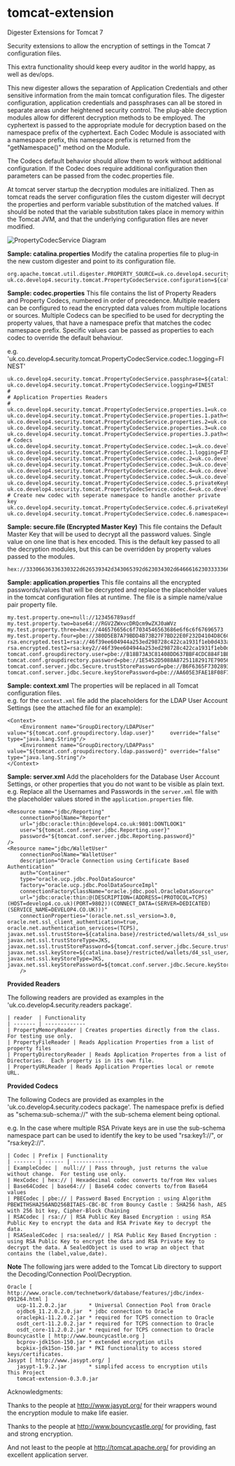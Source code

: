 tomcat-extension
================

Digester Extensions for Tomcat 7

Security extensions to allow the encryption of settings in the Tomcat 7 configuration files.  

This extra functionality should keep every auditor in the world happy, as well as dev/ops. 

This new digester allows the separation of Application Credentials and other sensitive information
from the main tomcat configuration files.   The digester configuration, application credentials and passphrases
can all be stored in separate areas under heightened security control.   The plug-able decryption modules allow
for different decryption methods to be employed.  The cyphertext is passed to the appropriate module for decryption
based on the namespace prefix of the cyphertext.   Each Codec Module is associated with a namespace prefix, this
namespace prefix is returned from the "getNamespace()" method on the Module.
 
The Codecs default behavior should allow them to work without additional configuration. If the Codec does require additional configuration
then parameters can be passed from the codec.properties file.

At tomcat server startup the decryption modules are initialized. Then as tomcat reads the server configuration files the custom digester will decrypt the properties and perform variable substitution of the matched values.  If should be noted that the variable substitution takes place in memory within the Tomcat JVM, and that the underlying configuration files are never modified.

![PropertyCodecService Diagram](https://raw.githubusercontent.com/develop4/tomcat-extension/development/src/site/resources/images/PropertyDigester.png)

**Sample: catalina.properties**
Modify the catalina properties file to plug-in the new custom digester and point to its configuration file.
```
org.apache.tomcat.util.digester.PROPERTY_SOURCE=uk.co.develop4.security.tomcat.PropertyCodecService
uk.co.develop4.security.tomcat.PropertyCodecService.configuration=${catalina.base}/restricted/settings/codec.properties
```

**Sample: codec.properties**
This file contains the list of Property Readers and Property Codecs, numbered in order of precedence.  Multiple readers can be configured to read the encrypted data values from multiple locations or sources.  Multiple Codecs can be specified to be used for decrypting the property values, that have a namespace prefix that matches
the codec namespace prefix.   Specific values can be passed as properties to each codec to override the default behaviour.

e.g. 'uk.co.develop4.security.tomcat.PropertyCodecService.codec.1.logging=FINEST'
```
uk.co.develop4.security.tomcat.PropertyCodecService.passphrase=${catalina.base}/restricted/keystore/secure.file
uk.co.develop4.security.tomcat.PropertyCodecService.logging=FINEST
#
# Application Properties Readers
#
uk.co.develop4.security.tomcat.PropertyCodecService.properties.1=uk.co.develop4.security.readers.PropertyFileReader
uk.co.develop4.security.tomcat.PropertyCodecService.properties.1.path=${catalina.base}/restricted/properties/application.properties;${catalina.base}/restricted/properties/application_rsa.properties
uk.co.develop4.security.tomcat.PropertyCodecService.properties.2=uk.co.develop4.security.readers.PropertyMemoryReader
uk.co.develop4.security.tomcat.PropertyCodecService.properties.3=uk.co.develop4.security.readers.PropertyDirectoryReader
uk.co.develop4.security.tomcat.PropertyCodecService.properties.3.path=${catalina.base}/restricted/properties/propertySetOne;${catalina.base}/restricted/properties/propertySetTwo
# Codecs
uk.co.develop4.security.tomcat.PropertyCodecService.codec.1=uk.co.develop4.security.codecs.ExampleCodec
uk.co.develop4.security.tomcat.PropertyCodecService.codec.1.logging=FINEST
uk.co.develop4.security.tomcat.PropertyCodecService.codec.2=uk.co.develop4.security.codecs.Base64Codec
uk.co.develop4.security.tomcat.PropertyCodecService.codec.3=uk.co.develop4.security.codecs.HexCodec
uk.co.develop4.security.tomcat.PropertyCodecService.codec.4=uk.co.develop4.security.codecs.PBECodec
uk.co.develop4.security.tomcat.PropertyCodecService.codec.5=uk.co.develop4.security.codecs.RSACodec
uk.co.develop4.security.tomcat.PropertyCodecService.codec.5.privateKeyFile=${catalina.base}/restricted/keystore/privateKeyOne.pem
uk.co.develop4.security.tomcat.PropertyCodecService.codec.6=uk.co.develop4.security.codecs.RSACodec
# Create new codec with seperate namespace to handle another private key
uk.co.develop4.security.tomcat.PropertyCodecService.codec.6.privateKeyFile=${catalina.base}/restricted/keystore/privateKeyTwo.pem
uk.co.develop4.security.tomcat.PropertyCodecService.codec.6.namespace=rsa:key2//
```

**Sample: secure.file (Encrypted Master Key)**
This file contains the Default Master Key that will be used to decrypt all the password values.  Single value on one line that is hex encoded. 
This is the default key passed to all the decryption modules, but this can be overridden by property values passed to the modules.
```
hex://33306636336330322d626539342d343065392d623034302d646661623033333661643930
```

**Sample: application.properties**
This file contains all the encrypted passwords/values that will be decrypted and replace the placeholder values in the tomcat configuration files at runtime.
The file is a simple name/value pair property file.
```
my.test.property.one=null://123456789asdf
my.test.property.two=base64://RGV2ZWxvcDRQcm9wZXJ0aWVz
my.test.property.three=hex://446576656c6f7034546563686e6f6c6f67696573
my.test.property.four=pbe://380D5EB7A79BDD4B73B27F7BD22E0F232D4104D8C6C90033F07D680AD7876E62CF905F0D189628CEDF24CADEA388BDCF
rsa.encrypted.test1=rsa://46f39ee604944a253ed298728c422ca1931f1eb0d433a450e941735f6b335b...c911
rsa.encrypted.test2=rsa:key2//46f39ee604944a253ed298728c422ca1931f1eb0d433a450e941735f6b...4d82
tomcat.conf.groupdirectory.user=pbe://B18B73A3C81408DD637BBF4CDC884F1BB1E24845F31EC3237A165BB8568EB0F5
tomcat.conf.groupdirectory.password=pbe://1E5452D5088A87251182917E79056B45216B67277BFFD25DA438D3BE153C29C8
tomcat.conf.server.jdbc.Secure.trustStorePassword=pbe://B6F6365F73028930C4DE748447725E58470E48FA3B6CE33105CECAE0F3C6EB29
tomcat.conf.server.jdbc.Secure.keyStorePassword=pbe://AA605E3FAE18F08F75FDA06D48CC1E4298841B586FE3D5F630D8687AD836AC18
```

**Sample: context.xml**
The properties will be replaced in all Tomcat configuration files.  
e.g. for the `context.xml` file add the placeholders for the LDAP User Account Settings (see the attached file for an example):
```
<Context>
    <Environment name="GroupDirectory/LDAPUser" value="${tomcat.conf.groupdirectory.ldap.user}"     override="false" type="java.lang.String"/>
    <Environment name="GroupDirectory/LDAPPass" value="${tomcat.conf.groupdirectory.ldap.password}" override="false" type="java.lang.String"/>
</Context>
```

**Sample: server.xml**
Add the placeholders for the Database User Account Settings, or other properties that you do not want to be visible as plain text.  e.g. Replace all the Usernames and Passwords in the `server.xml` file with the 
placeholder values stored in the `application.properties` file.
```
<Resource name="jdbc/Reporting"
    connectionPoolName="Reporter"
    url="jdbc:oracle:thin:@develop4.co.uk:9801:DONTLOOK1"
    user="${tomcat.conf.server.jdbc.Reporting.user}"
    password="${tomcat.conf.server.jdbc.Reporting.password}"
/>
<Resource name="jdbc/WalletUser" 
    connectionPoolName="WalletUser"
    description="Oracle Connection using Certificate Based Authentication"
    auth="Container" 
    type="oracle.ucp.jdbc.PoolDataSource" 
    factory="oracle.ucp.jdbc.PoolDataSourceImpl"
    connectionFactoryClassName="oracle.jdbc.pool.OracleDataSource"
    url="jdbc:oracle:thin:@(DESCRIPTION=(ADDRESS=(PROTOCOL=TCPS)(HOST=develop4.co.uk)(PORT=9802))(CONNECT_DATA=(SERVER=DEDICATED)(SERVICE_NAME=DEVELOP4.CO.UK)))"
    connectionProperties="(oracle.net.ssl_version=3.0,
oracle.net.ssl_client_authentication=true,
oracle.net.authentication_services=(TCPS),
javax.net.ssl.trustStore=${catalina.base}/restricted/wallets/d4_ssl_user/truststore.jks,
javax.net.ssl.trustStoreType=JKS,
javax.net.ssl.trustStorePassword=${tomcat.conf.server.jdbc.Secure.trustStorePassword},
javax.net.ssl.keyStore=${catalina.base}/restricted/wallets/d4_ssl_user/d4_ssl_user.jks,
javax.net.ssl.keyStoreType=JKS,
javax.net.ssl.keyStorePassword=${tomcat.conf.server.jdbc.Secure.keyStorePassword})"		
	/>
```

**Provided Readers**

The following readers are provided as examples in the 'uk.co.develop4.security.readers package'.

```
| reader  | Functionality
| ------- | -------------
| PropertyMemoryReader | Creates properties directly from the class. For testing use only.
| PropertyFileReader | Reads Application Properties from a list of property files 
| PropertyDirectoryReader | Reads Application Propertes from a list of Directories.  Each property is in its own file.
| PropertyURLReader | Reads Application Properties local or remote URL. 
```

**Provided Codecs**

The following Codecs are provided as examples in the 'uk.co.develop4.security.codecs package'.  The namespace prefix is defied as "schema:sub-schema://" with the sub-schema element being optional.

e.g. In the case where multiple RSA Private keys are in use the sub-schema namespace part can be used to identify the key to be used "rsa:key1://", or "rsa:key2://".  

```
| Codec | Prefix | Functionality
| ------- | ------ | -------------
| ExampleCodec |  null:// | Pass through, just returns the value without change.  For testing use only.
| HexCodec | hex:// | Hexadecimal codec converts to/from Hex values
| Base64Codec | base64:// | Base64 codec converts to/from Base64 values
| PBECodec | pbe:// | Password Based Encryption : using Algorithm PBEWITHSHA256AND256BITAES-CBC-BC from Bouncy Castle : SHA256 hash, AES with 256 bit key, Cipher-Block Chaining 
| RSACodec | rsa:// | RSA Public Key Based Encryption : using RSA Public Key to encrypt the data and RSA Private Key to decrypt the data. 
| RSASealedCodec | rsa:sealed// | RSA Public Key Based Encryption : using RSA Public Key to encrypt the data and RSA Private Key to decrypt the data. A SealedObject is used to wrap an object that contains the (label,value,date).
```

**Note**
The following jars were added to the Tomcat Lib directory to support the Decoding/Connection Pool/Decryption.

```
Oracle [ http://www.oracle.com/technetwork/database/features/jdbc/index-091264.html ]
   ucp-11.2.0.2.jar       * Universal Connection Pool from Oracle
   ojdbc6_11.2.0.2.0.jar  * jdbc connection to Oracle
   oraclepki-11.2.0.2.jar * required for TCPS connection to Oracle
   osdt_cert-11.2.0.2.jar * required for TCPS connection to Oracle
   osdt_core-11.2.0.2.jar * required for TCPS connection to Oracle
Bouncycastle [ http://www.bouncycastle.org ]
   bcprov-jdk15on-150.jar * extended encryption utils
   bcpkix-jdk15on-150.jar * PKI functionality to access stored keys/certificates.
Jasypt [ http://www.jasypt.org/ ]
   jasypt-1.9.2.jar       * simplifed access to encryption utils
This Project
   tomcat-extension-0.3.0.jar
```

Acknowledgments:

Thanks to the people at http://www.jasypt.org/ for their wrappers wound the encryption module to make life easier.

Thanks to the people at http://www.bouncycastle.org/ for providing, fast and strong encryption.

And not least to the people at http://tomcat.apache.org/ for providing an excellent application server.
